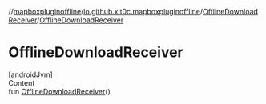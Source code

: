 //[mapboxpluginoffline](../../../index.md)/[io.github.xit0c.mapboxpluginoffline](../index.md)/[OfflineDownloadReceiver](index.md)/[OfflineDownloadReceiver](-offline-download-receiver.md)



# OfflineDownloadReceiver  
[androidJvm]  
Content  
fun [OfflineDownloadReceiver](-offline-download-receiver.md)()  



